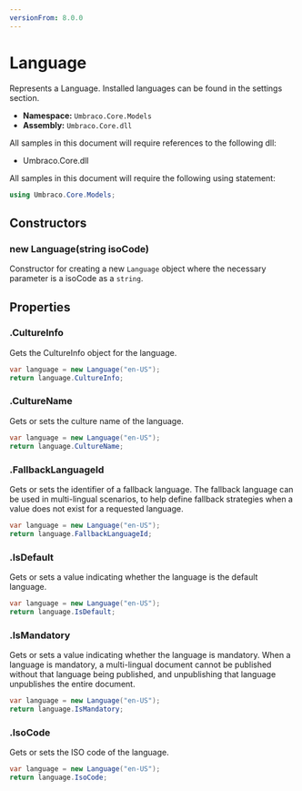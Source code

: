 ```yaml
---
versionFrom: 8.0.0
---
```


# Language

Represents a Language. Installed languages can be found in the settings section.

* **Namespace:** `Umbraco.Core.Models`
* **Assembly:** `Umbraco.Core.dll`

All samples in this document will require references to the following dll:

* Umbraco.Core.dll

All samples in this document will require the following using statement:

```csharp
using Umbraco.Core.Models;
```

## Constructors

### new Language(string isoCode)

Constructor for creating a new `Language` object where the necessary parameter is a isoCode as a `string`.

## Properties

### .CultureInfo

Gets the CultureInfo object for the language.

```csharp
var language = new Language("en-US");
return language.CultureInfo;
```

### .CultureName

Gets or sets the culture name of the language.

```csharp
var language = new Language("en-US");
return language.CultureName;
```

### .FallbackLanguageId

Gets or sets the identifier of a fallback language. The fallback language can be used in multi-lingual scenarios, to help define fallback strategies when a value does not exist for a requested language.

```csharp
var language = new Language("en-US");
return language.FallbackLanguageId;
```

### .IsDefault
Gets or sets a value indicating whether the language is the default language.

```csharp
var language = new Language("en-US");
return language.IsDefault;
```

### .IsMandatory

Gets or sets a value indicating whether the language is mandatory. When a language is mandatory, a multi-lingual document cannot be published without that language being published, and unpublishing that language unpublishes the entire document.

```csharp
var language = new Language("en-US");
return language.IsMandatory;
```

### .IsoCode

Gets or sets the ISO code of the language.

```csharp
var language = new Language("en-US");
return language.IsoCode;
```
